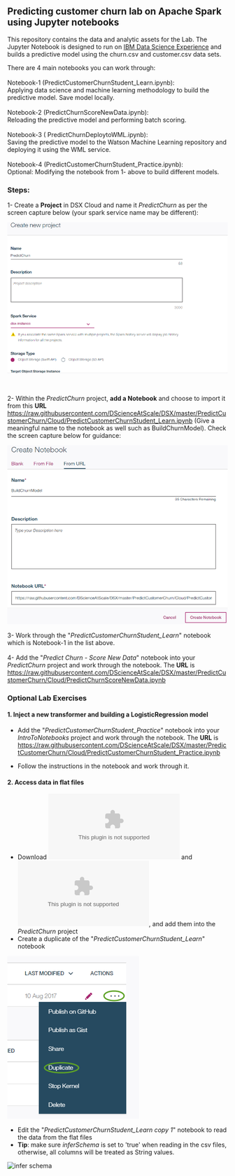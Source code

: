 ## Predicting customer churn lab on Apache Spark using Jupyter notebooks
This repository contains the data and analytic assets for the Lab. The Jupyter Notebook is designed to run on 
<a href="https://datascience.ibm.com" target="_blank">IBM Data Science Experience</a> and builds a predictive model using
the churn.csv and customer.csv data sets.

There are 4 main notebooks you can work through:<br><br>
Notebook-1 (PredictCustomerChurnStudent_Learn.ipynb):<br> Applying data science and machine learning methodology to build the predictive model. Save model locally.<br><br>
Notebook-2 (PredictChurnScoreNewData.ipynb):<br> Reloading the predictive model and performing batch scoring.<br><br>
Notebook-3 ( 	PredictChurnDeploytoWML.ipynb):<br> Saving the predictive model to the Watson Machine Learning repository and deploying it using the WML service.<br><br>
Notebook-4 (PredictCustomerChurnStudent_Practice.ipynb):<br> Optional: Modifying the notebook from 1- above to build different models.<br>

### Steps:
1- Create a **Project** in DSX Cloud and name it *PredictChurn* as per the screen capture below (your spark service name may be different):

![Create the project](../Images/CreateProject.png?raw=true)

<br>

2- Within the *PredictChurn* project, **add a Notebook** and choose to import it from this **URL** 
https://raw.githubusercontent.com/DScienceAtScale/DSX/master/PredictCustomerChurn/Cloud/PredictCustomerChurnStudent_Learn.ipynb
(Give a meaningful name to the notebook as well such as BuildChurnModel). Check the screen capture below for guidance:

  ![Add a notebook](../Images/create_notebook_URL.png?raw=true)
  
3- Work through the "*PredictCustomerChurnStudent_Learn*" notebook which is Notebook-1 in the list above.<br><br>
4- Add the "*Predict Churn - Score New Data*" notebook into your *PredictChurn* project and work through the notebook.  The **URL** is https://raw.githubusercontent.com/DScienceAtScale/DSX/master/PredictCustomerChurn/Cloud/PredictChurnScoreNewData.ipynb
<br/>

### Optional Lab Exercises

#### 1. Inject a new transformer and building a LogisticRegression model
- Add the "*PredictCustomerChurnStudent_Practice*" notebook into your *IntroToNotebooks* project and work through the notebook.  The **URL** is https://raw.githubusercontent.com/DScienceAtScale/DSX/master/PredictCustomerChurn/Cloud/PredictCustomerChurnStudent_Practice.ipynb

- Follow the instructions in the notebook and work through it.

#### 2. Access data in flat files
- Download ![churn.csv](data/churn.csv?raw=true) and ![customer.csv](data/customer.csv?raw=true), and add them into the *PredictChurn* project
- Create a duplicate of the "*PredictCustomerChurnStudent_Learn*" notebook

![Duplicate a notebook](../Images/duplicate_notebook.png?raw=true)

- Edit the "*PredictCustomerChurnStudent_Learn copy 1*" notebook to read the data from the flat files
- **Tip**: make sure *inferSchema* is set to 'true' when reading in the csv files, otherwise, all columns will be treated as String values.

![infer schema](images/infer_schema.png?raw=true)
